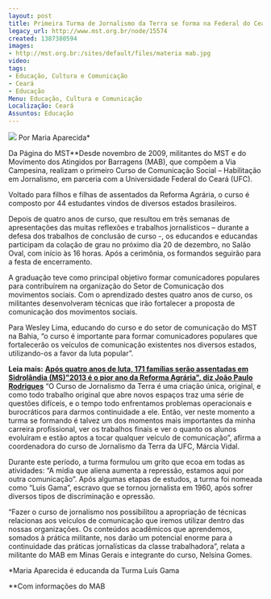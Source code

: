 ```yaml
---
layout: post
title: Primeira Turma de Jornalismo da Terra se forma na Federal do Ceará
legacy_url: http://www.mst.org.br/node/15574
created: 1387380594
images:
- http://mst.org.br:/sites/default/files/materia mab.jpg
video: 
tags:
- Educação, Cultura e Comunicação
- Ceará
- Educação
Menu: Educação, Cultura e Comunicação
Localização: Ceará
Assuntos: Educação
---
```



![](/sites/default/files/materia%20mab.jpg)
Por Maria Aparecida\*

Da Página do MST\*\*Desde novembro de 2009, militantes do MST e do Movimento dos Atingidos por Barragens (MAB), que compõem a Via Campesina, realizam o primeiro Curso de Comunicação Social – Habilitação em Jornalismo, em parceria com a Universidade Federal do Ceará (UFC).


Voltado para filhos e filhas de assentados da Reforma Agrária, o curso é composto por 44 estudantes vindos de diversos estados brasileiros.


Depois de quatro anos de curso, que resultou em três semanas de apresentações das muitas reflexões e trabalhos jornalísticos – durante a defesa dos trabalhos de conclusão de curso -, os educandos e educandas participam da colação de grau no próximo dia 20 de dezembro, no Salão Oval, com início às 16 horas. Após a cerimônia, os formandos seguirão para a festa de encerramento.


A graduação teve como principal objetivo formar comunicadores populares para contribuírem na organização do Setor de Comunicação dos movimentos sociais. Com o aprendizado destes quatro anos de curso, os militantes desenvolveram técnicas que irão fortalecer a proposta de comunicação dos movimentos sociais.


Para Wesley Lima, educando do curso e do setor de comunicação do MST na Bahia, “o curso é importante para formar comunicadores populares que fortalecerão os veículos de comunicação existentes nos diversos estados, utilizando-os a favor da luta popular”.


**Leia mais:**
[**Após quatro anos de luta, 171 famílias serão assentadas em Sidrolândia (MS)**](http://www.mst.org.br/node/15572)[**"2013 é o pior ano da Reforma Agrária", diz João Paulo Rodrigues**](http://www.mst.org.br/node/15571)
“O Curso de Jornalismo da Terra é uma criação única, original, e como todo trabalho original que abre novos espaços traz uma série de questões difíceis, e o tempo todo enfrentamos problemas operacionais e burocráticos para darmos continuidade a ele. Então, ver neste momento a turma se formando é talvez um dos momentos mais importantes da minha carreira profissional, ver os trabalhos finais e ver o quanto os alunos evoluíram e estão aptos a tocar qualquer veículo de comunicação”, afirma a coordenadora do curso de Jornalismo da Terra da UFC, Márcia Vidal.


Durante este período, a turma formulou um grito que ecoa em todas as atividades: “A mídia que aliena aumenta a repressão, estamos aqui por outra comunicação”. Após algumas etapas de estudos, a turma foi nomeada como “Luis Gama”, escravo que se tornou jornalista em 1960, após sofrer diversos tipos de discriminação e opressão.


“Fazer o curso de jornalismo nos possibilitou a apropriação de técnicas relacionas aos veículos de comunicação que iremos utilizar dentro das nossas organizações. Os conteúdos acadêmicos que aprendemos, somados à prática militante, nos darão um potencial enorme para a continuidade das práticas jornalísticas da classe trabalhadora”, relata a militante do MAB em Minas Gerais e integrante do curso, Nelsina Gomes.


\*Maria Aparecida é educanda da Turma Luís Gama

\*\*Com informações do MAB


 
